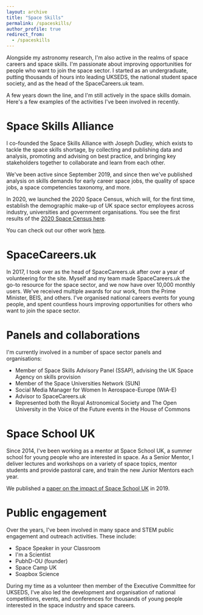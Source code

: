 ```yaml
---
layout: archive
title: "Space Skills"
permalink: /spaceskills/
author_profile: true
redirect_from:
  - /spaceskills
---
```


Alongside my astronomy research, I'm also active in the realms of space careers and space skills. I'm passionate about improving opportunities for people who want to join the space sector. I started as an undergraduate, putting thousands of hours into leading UKSEDS, the national student space society, and as the head of the SpaceCareers.uk team. 

A few years down the line, and I'm still actively in the space skills domain. Here's a few examples of the activities I've been involved in recently.

Space Skills Alliance
======
I co-founded the Space Skills Alliance with Joseph Dudley, which exists to tackle the space skills shortage, by collecting and publishing data and analysis, promoting and advising on best practice, and bringing key stakeholders together to collaborate and learn from each other.

We've been active since September 2019, and since then we've published analysis on skills demands for early career space jobs, the quality of space jobs, a space competencies taxonomy, and more.

In 2020, we launched the 2020 Space Census, which will, for the first time, establish the demographic make-up of UK space sector employees across industry, universities and government organisations. You see the first results of the [2020 Space Census here](https://spaceskills.org/census). 

You can check out our other work [here](https://spaceskills.org/).

SpaceCareers.uk
======
In 2017, I took over as the head of SpaceCareers.uk after over a year of volunteering for the site. Myself and my team made SpaceCareers.uk the go-to resource for the space sector, and we now have over 10,000 monthly users. We've received multiple awards for our work, from the Prime Minister, BEIS, and others. I've organised national careers events for young people, and spent countless hours improving opportunities for others who want to join the space sector.

Panels and collaborations
======
I'm currently involved in a number of space sector panels and organisations:
* Member of Space Skills Advisory Panel (SSAP), advising the UK Space Agency on skills provision
* Member of the Space Universities Network (SUN)
* Social Media Manager for Women In Aerospace-Europe (WIA-E)
* Advisor to SpaceCareers.uk
* Represented both the Royal Astronomical Society and The Open University in the Voice of the Future events in the House of Commons

Space School UK
======
Since 2014, I've been working as a mentor at Space School UK, a summer school for young people who are interested in space. As a Senior Mentor, I deliver lectures and workshops on a variety of space topics, mentor students and provide pastoral care, and train the new Junior Mentors each year.

We published a [paper on the impact of Space School UK](https://arxiv.org/ftp/arxiv/papers/2006/2006.06680.pdf) in 2019.

Public engagement
======
Over the years, I've been involved in many space and STEM public engagement and outreach activities. These include:
* Space Speaker in your Classroom
* I'm a Scientist
* PubhD-OU (founder)
* Space Camp UK
* Soapbox Science

During my time as a volunteer then member of the Executive Committee for UKSEDS, I've also led the development and organisation of national competitions, events, and conferences for thousands of young people interested in the space industry and space careers.

